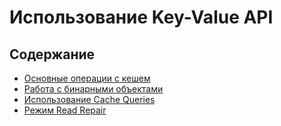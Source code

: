 # Использование Key-Value API

## Содержание

+ [Основные операции с кешем](basic_cache_operations.md)
+ [Работа с бинарными объектами](working_with_binary_objects.md)
+ [Использование Cache Queries](using_cache_queries.md)
+ [Режим Read Repair](read_repair_mode.md)
